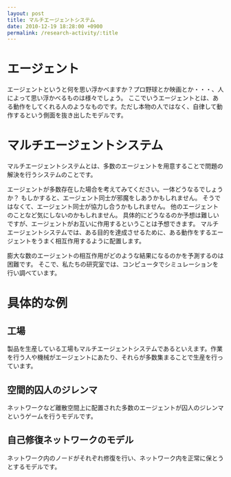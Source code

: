 ```yaml
---
layout: post
title: マルチエージェントシステム
date: 2010-12-19 18:28:00 +0900
permalink: /research-activity/:title
---
```


# エージェント
エージェントというと何を思い浮かべますか？プロ野球とか映画とか・・・、人によって思い浮かべるものは様々でしょう。
ここでいうエージェントとは、ある動作をしてくれる人のようなものです。ただし本物の人ではなく、自律して動作するという側面を抜き出したモデルです。

# マルチエージェントシステム
マルチエージェントシステムとは、多数のエージェントを用意することで問題の解決を行うシステムのことです。

エージェントが多数存在した場合を考えてみてください。一体どうなるでしょうか？
もしかすると、エージェント同士が邪魔をしあうかもしれません。
そうではなくて、エージェント同士が協力し合うかもしれません。
他のエージェントのことなど気にしないのかもしれません。
具体的にどうなるのか予想は難しいですが、エージェントがお互いに作用するということは予想できます。
マルチエージェントシステムでは、ある目的を達成させるために、ある動作をするエージェントをうまく相互作用するように配置します。

膨大な数のエージェントの相互作用がどのような結果になるのかを予測するのは困難です。
そこで、私たちの研究室では、コンピュータでシミュレーションを行い調べています。

# 具体的な例
## 工場
製品を生産している工場もマルチエージェントシステムであるといえます。作業を行う人や機械がエージェントにあたり、それらが多数集まることで生産を行っています。

## 空間的囚人のジレンマ
ネットワークなど離散空間上に配置された多数のエージェントが囚人のジレンマというゲームを行うモデルです。

## 自己修復ネットワークのモデル
ネットワーク内のノードがそれぞれ修復を行い、ネットワーク内を正常に保とうとするモデルです。